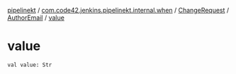 [pipelinekt](../../../index.md) / [com.code42.jenkins.pipelinekt.internal.when](../../index.md) / [ChangeRequest](../index.md) / [AuthorEmail](index.md) / [value](./value.md)

# value

`val value: Str`
